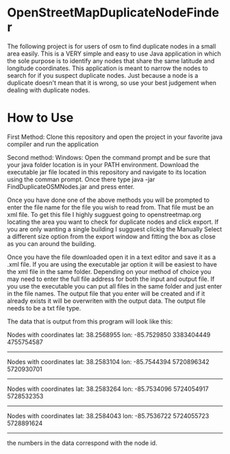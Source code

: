 # OpenStreetMapDuplicateNodeFinder
The following project is for users of osm to find duplicate nodes in a small area easily. This is a VERY simple and easy to use Java application in which the sole purpose is to identify any nodes that share the same latitude and longitude coordinates. This application is meant to narrow the nodes to search for if you suspect duplicate nodes. Just because a node is a duplicate doesn't mean that it is wrong, so use your best judgement when dealing with duplicate nodes. 


<h1>How to Use</h1>

First Method: Clone this repository and open the project in your favorite java compiler and run the application

Second method: 
  Windows: Open the command prompt and be sure that your java folder location is in your PATH environment. Download the executable jar file located in this repository and navigate to its location using the comman prompt. Once there type java -jar FindDuplicateOSMNodes.jar and press enter. 
  
  
  
Once you have done one of the above methods you will be prompted to enter the file name for the file you wish to read from. That file must be an xml file. To get this file I highly sugguest going to openstreetmap.org locating the area you want to check for duplicate nodes and click export. If you are only wanting a single building I sugguest clickig the Manually Select a different size option from the export window and fitting the box as close as you can around the building.

Once you have the file downloaded open it in a text editor and save it as a .xml file. If you are using the executable jar option it will be easiest to have the xml file in the same folder. Depending on your method of choice you may need to enter the full file address for both the input and output file. If you use the executable you can put all files in the same folder and just enter in the file names. The output file that you enter will be created and if it already exists it will be overwriten with the output data. The output file needs to be a txt file type.

The data that is output from this program will look like this:

Nodes with coordinates lat: 38.2568955 lon: -85.7529850
3383404449
4755754587
 
---------------------------
Nodes with coordinates lat: 38.2583104 lon: -85.7544394
5720896342
5720930701
 
---------------------------
Nodes with coordinates lat: 38.2583264 lon: -85.7534096
5724054917
5728532353
 
---------------------------
Nodes with coordinates lat: 38.2584043 lon: -85.7536722
5724055723
5728891624
 
---------------------------


the numbers in the data correspond with the node id.  

